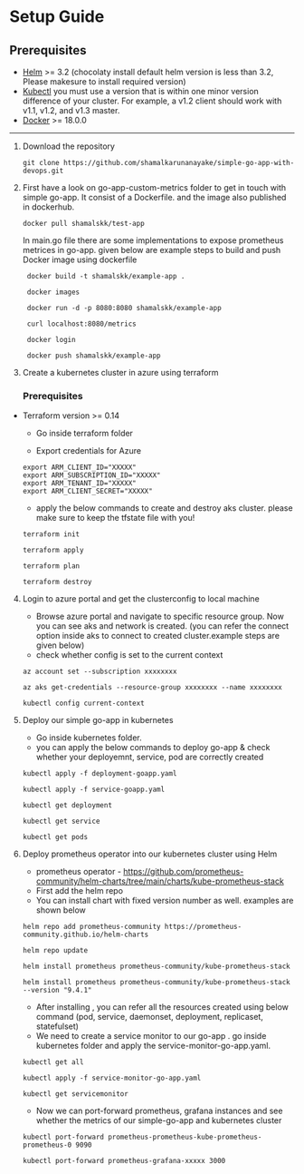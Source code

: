 # Setup Guide

## Prerequisites
- [Helm](https://helm.sh/docs/intro/install/) >= 3.2 (chocolaty install default helm version is less than 3.2, Please makesure to install required version)
- [Kubectl](https://kubernetes.io/docs/tasks/tools/install-kubectl/) you must use a version that is within one minor version difference of your cluster. For example, a v1.2 client should work with v1.1, v1.2, and v1.3 master.
- [Docker](https://docs.docker.com/desktop/) >= 18.0.0
---

1. Download the repository 
  
    ```git clone https://github.com/shamalkarunanayake/simple-go-app-with-devops.git```

2. First have a look on go-app-custom-metrics folder to get in touch with simple go-app. It consist of a Dockerfile. and the image also published in dockerhub.

   ```docker pull shamalskk/test-app```

   In main.go file there are some implementations to expose prometheus  metrices in go-app. given below are example steps to build and push Docker image using dockerfile

        
        docker build -t shamalskk/example-app . 

        docker images

        docker run -d -p 8080:8080 shamalskk/example-app

        curl localhost:8080/metrics 

        docker login 

        docker push shamalskk/example-app
        

3. Create a kubernetes cluster in azure using terraform

    ### Prerequisites
* Terraform version >= 0.14
    * Go inside terraform folder 

    * Export credentials for Azure

    ```
    export ARM_CLIENT_ID="XXXXX"
    export ARM_SUBSCRIPTION_ID="XXXXX"
    export ARM_TENANT_ID="XXXXX"
    export ARM_CLIENT_SECRET="XXXXX"
    ```
    * apply the below commands to create and destroy aks cluster. please make sure to keep the tfstate file with you! 

    ```
    terraform init

    terraform apply

    terraform plan 

    terraform destroy
    ```

4. Login to azure portal and get the clusterconfig to local machine

    * Browse azure portal and navigate to specific resource group. Now you can see aks and network is created. (you can refer the connect option inside aks to connect to created cluster.example steps are given below)
    * check whether config is set to the current context 


    ```
    az account set --subscription xxxxxxxx

    az aks get-credentials --resource-group xxxxxxxx --name xxxxxxxx

    kubectl config current-context
    ```

5. Deploy our simple go-app in kubernetes 

    * Go inside kubernetes folder.
    * you can apply the below commands to deploy go-app & check whether your deployemnt, service, pod are  correctly created 

    ```
    kubectl apply -f deployment-goapp.yaml

    kubectl apply -f service-goapp.yaml

    kubectl get deployment

    kubectl get service

    kubectl get pods 

    ```
6. Deploy prometheus operator into our kubernetes cluster using Helm 

    * prometheus operator -  https://github.com/prometheus-community/helm-charts/tree/main/charts/kube-prometheus-stack 
    * First add the helm repo 
    * You can install chart with fixed version number as well. examples are shown below

    ```
    helm repo add prometheus-community https://prometheus-community.github.io/helm-charts

    helm repo update

    helm install prometheus prometheus-community/kube-prometheus-stack

    helm install prometheus prometheus-community/kube-prometheus-stack --version "9.4.1"
    ```

    * After installing , you can refer all the resources created using below command (pod, service, daemonset, deployment, replicaset, statefulset)
    * We need to create a service monitor to our go-app . go inside kubernetes folder and apply the service-monitor-go-app.yaml.

    ```
    kubectl get all 

    kubectl apply -f service-monitor-go-app.yaml

    kubectl get servicemonitor
    ```

    * Now we can port-forward prometheus, grafana instances and see whether the metrics of our simple-go-app and kubernetes cluster 

    ```
    kubectl port-forward prometheus-prometheus-kube-prometheus-prometheus-0 9090

    kubectl port-forward prometheus-grafana-xxxxx 3000
    ```

